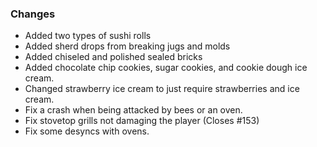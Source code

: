 
### Changes

- Added two types of sushi rolls
- Added sherd drops from breaking jugs and molds
- Added chiseled and polished sealed bricks
- Added chocolate chip cookies, sugar cookies, and cookie dough ice cream.
- Changed strawberry ice cream to just require strawberries and ice cream.
- Fix a crash when being attacked by bees or an oven.
- Fix stovetop grills not damaging the player (Closes #153)
- Fix some desyncs with ovens.

